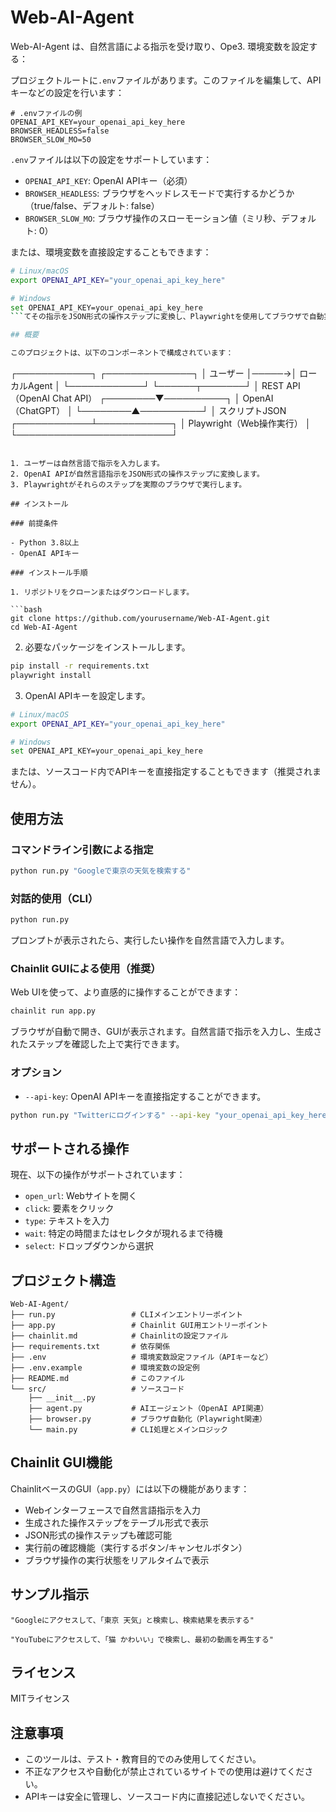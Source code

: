 # Web-AI-Agent

Web-AI-Agent は、自然言語による指示を受け取り、Ope3. 環境変数を設定する：

プロジェクトルートに`.env`ファイルがあります。このファイルを編集して、APIキーなどの設定を行います：

```
# .envファイルの例
OPENAI_API_KEY=your_openai_api_key_here
BROWSER_HEADLESS=false
BROWSER_SLOW_MO=50
```

`.env`ファイルは以下の設定をサポートしています：
- `OPENAI_API_KEY`: OpenAI APIキー（必須）
- `BROWSER_HEADLESS`: ブラウザをヘッドレスモードで実行するかどうか（true/false、デフォルト: false）
- `BROWSER_SLOW_MO`: ブラウザ操作のスローモーション値（ミリ秒、デフォルト: 0）

または、環境変数を直接設定することもできます：

```bash
# Linux/macOS
export OPENAI_API_KEY="your_openai_api_key_here"

# Windows
set OPENAI_API_KEY=your_openai_api_key_here
```てその指示をJSON形式の操作ステップに変換し、Playwrightを使用してブラウザで自動実行するPythonツールです。

## 概要

このプロジェクトは、以下のコンポーネントで構成されています：

```
┌────────────┐        ┌──────────────┐
│  ユーザー   │─────→│ ローカルAgent │
└────────────┘        └──────┬───────┘
                             │ REST API（OpenAI Chat API）
                   ┌────────▼──────────┐
                   │   OpenAI（ChatGPT） │
                   └────────▲──────────┘
                             │ スクリプトJSON
                ┌────────────┴────────────┐
                │ Playwright（Web操作実行） │
                └─────────────────────────┘
```

1. ユーザーは自然言語で指示を入力します。
2. OpenAI APIが自然言語指示をJSON形式の操作ステップに変換します。
3. Playwrightがそれらのステップを実際のブラウザで実行します。

## インストール

### 前提条件

- Python 3.8以上
- OpenAI APIキー

### インストール手順

1. リポジトリをクローンまたはダウンロードします。

```bash
git clone https://github.com/yourusername/Web-AI-Agent.git
cd Web-AI-Agent
```

2. 必要なパッケージをインストールします。

```bash
pip install -r requirements.txt
playwright install
```

3. OpenAI APIキーを設定します。

```bash
# Linux/macOS
export OPENAI_API_KEY="your_openai_api_key_here"

# Windows
set OPENAI_API_KEY=your_openai_api_key_here
```

または、ソースコード内でAPIキーを直接指定することもできます（推奨されません）。

## 使用方法

### コマンドライン引数による指定

```bash
python run.py "Googleで東京の天気を検索する"
```

### 対話的使用（CLI）

```bash
python run.py
```

プロンプトが表示されたら、実行したい操作を自然言語で入力します。

### Chainlit GUIによる使用（推奨）

Web UIを使って、より直感的に操作することができます：

```bash
chainlit run app.py
```

ブラウザが自動で開き、GUIが表示されます。自然言語で指示を入力し、生成されたステップを確認した上で実行できます。

### オプション

- `--api-key`: OpenAI APIキーを直接指定することができます。

```bash
python run.py "Twitterにログインする" --api-key "your_openai_api_key_here"
```

## サポートされる操作

現在、以下の操作がサポートされています：

- `open_url`: Webサイトを開く
- `click`: 要素をクリック
- `type`: テキストを入力
- `wait`: 特定の時間またはセレクタが現れるまで待機
- `select`: ドロップダウンから選択

## プロジェクト構造

```
Web-AI-Agent/
├── run.py                 # CLIメインエントリーポイント
├── app.py                 # Chainlit GUI用エントリーポイント
├── chainlit.md            # Chainlitの設定ファイル
├── requirements.txt       # 依存関係
├── .env                   # 環境変数設定ファイル（APIキーなど）
├── .env.example           # 環境変数の設定例
├── README.md              # このファイル
└── src/                   # ソースコード
    ├── __init__.py
    ├── agent.py           # AIエージェント（OpenAI API関連）
    ├── browser.py         # ブラウザ自動化（Playwright関連）
    └── main.py            # CLI処理とメインロジック
```

## Chainlit GUI機能

ChainlitベースのGUI（`app.py`）には以下の機能があります：

- Webインターフェースで自然言語指示を入力
- 生成された操作ステップをテーブル形式で表示
- JSON形式の操作ステップも確認可能
- 実行前の確認機能（実行するボタン/キャンセルボタン）
- ブラウザ操作の実行状態をリアルタイムで表示

## サンプル指示

```
"Googleにアクセスして、「東京 天気」と検索し、検索結果を表示する"
```

```
"YouTubeにアクセスして、「猫 かわいい」で検索し、最初の動画を再生する"
```

## ライセンス

MITライセンス

## 注意事項

- このツールは、テスト・教育目的でのみ使用してください。
- 不正なアクセスや自動化が禁止されているサイトでの使用は避けてください。
- APIキーは安全に管理し、ソースコード内に直接記述しないでください。
